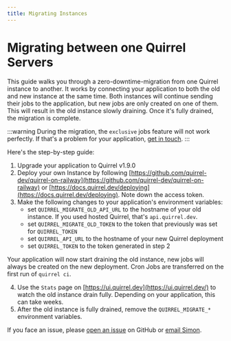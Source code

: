 ```yaml
---
title: Migrating Instances
---
```


# Migrating between one Quirrel Servers

This guide walks you through a zero-downtime-migration from one Quirrel instance to another.
It works by connecting your application to both the old and new instance at the same time.
Both instances will continue sending their jobs to the application, but new jobs are only created on one of them.
This will result in the old instance slowly draining.
Once it's fully drained, the migration is complete.

:::warning
During the migration, the `exclusive` jobs feature will not work perfectly.
If that's a problem for your application, [get in touch](mailto:migration@quirrel.dev).
:::

Here's the step-by-step guide:

1. Upgrade your application to Quirrel v1.9.0
2. Deploy your own Instance by following [https://github.com/quirrel-dev/quirrel-on-railway](https://github.com/quirrel-dev/quirrel-on-railway) or [https://docs.quirrel.dev/deploying](https://docs.quirrel.dev/deploying). Note down the access token.
3. Make the following changes to your application's environment variables:
    - set `QUIRREL_MIGRATE_OLD_API_URL` to the hostname of your old instance. If you used hosted Quirrel, that's `api.quirrel.dev`.
    - set `QUIRREL_MIGRATE_OLD_TOKEN` to the token that previously was set for `QUIRREL_TOKEN`
    - set `QUIRREL_API_URL` to the hostname of your new Quirrel deployment
    - set `QUIRREL_TOKEN` to the token generated in step 2
  
  Your application will now start draining the old instance, new jobs will always be created on the new deployment.
  Cron Jobs are transferred on the first run of `quirrel ci`.

4. Use the `Stats` page on [https://ui.quirrel.dev](https://ui.quirrel.dev/) to watch the old instance drain fully. Depending on your application, this can take weeks.
5. After the old instance is fully drained, remove the `QUIRREL_MIGRATE_*` environment variables.

If you face an issue, please [open an issue](https://github.com/quirrel-dev/quirrel/issues/new/choose) on GitHub or [email Simon](mailto:migration@quirrel.dev).
